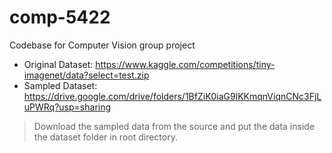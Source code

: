 # comp-5422
Codebase for  Computer Vision group project

+ Original Dataset: https://www.kaggle.com/competitions/tiny-imagenet/data?select=test.zip
+ Sampled Dataset: https://drive.google.com/drive/folders/1BfZiK0iaG9lKKmqnViqnCNc3FjLuPWRq?usp=sharing

> Download the sampled data from the source and put the data inside the dataset folder in root directory.
